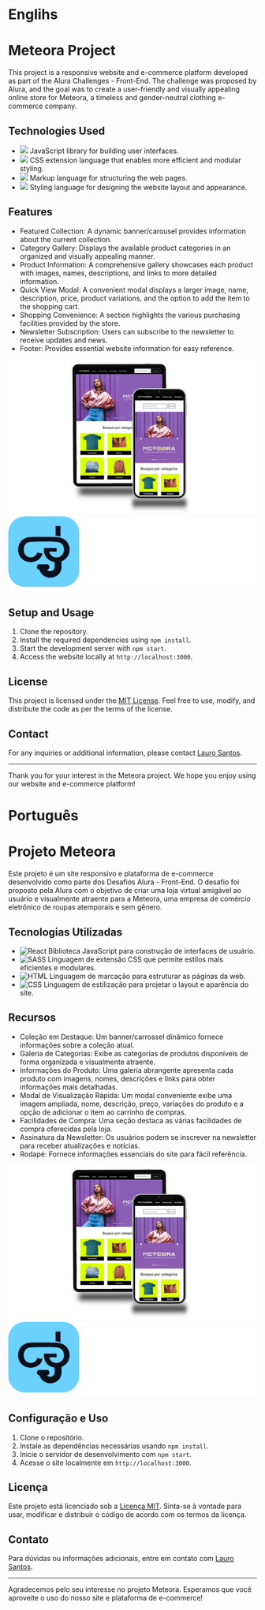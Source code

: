 # Englihs

# Meteora Project

This project is a responsive website and e-commerce platform developed as part of the Alura Challenges - Front-End. The challenge was proposed by Alura, and the goal was to create a user-friendly and visually appealing online store for Meteora, a timeless and gender-neutral clothing e-commerce company.

## Technologies Used

- ![](https://img.shields.io/badge/REACT-61dafb?style=for-the-badge&logo=react&logoColor=414141) JavaScript library for building user interfaces.
- ![](https://img.shields.io/badge/SASS-c69?style=for-the-badge&logo=sass&logoColor=white) CSS extension language that enables more efficient and modular styling.
- ![](https://img.shields.io/badge/HTML-e06b12?style=for-the-badge&logo=html5&logoColor=white) Markup language for structuring the web pages.
-  ![](https://img.shields.io/badge/CSS-1283e0?&style=for-the-badge&logo=css3&logoColor=white) Styling language for designing the website layout and appearance.

## Features

- Featured Collection: A dynamic banner/carousel provides information about the current collection.
- Category Gallery: Displays the available product categories in an organized and visually appealing manner.
- Product Information: A comprehensive gallery showcases each product with images, names, descriptions, and links to more detailed information.
- Quick View Modal: A convenient modal displays a larger image, name, description, price, product variations, and the option to add the item to the shopping cart.
- Shopping Convenience: A section highlights the various purchasing facilities provided by the store.
- Newsletter Subscription: Users can subscribe to the newsletter to receive updates and news.
- Footer: Provides essential website information for easy reference.

![image of project](https://raw.githubusercontent.com/Lauro-Santos/meteora/main/public/isolated_tablet_laptop_and_smartphone_composition.png)
![Alura Challenges Logo](https://raw.githubusercontent.com/Lauro-Santos/meteora/fc313a1aa8820551f63a70f55c2b21135308e210/public/logo-challenges-front-end.1686744881.svg)

## Setup and Usage

1. Clone the repository.
2. Install the required dependencies using `npm install`.
3. Start the development server with `npm start`.
4. Access the website locally at `http://localhost:3000`.

## License

This project is licensed under the [MIT License](https://mit-license.org/). Feel free to use, modify, and distribute the code as per the terms of the license.

## Contact

For any inquiries or additional information, please contact [Lauro Santos](emailto:lauros034+github@gmail.com).

---

Thank you for your interest in the Meteora project. We hope you enjoy using our website and e-commerce platform!

# Português

# Projeto Meteora

Este projeto é um site responsivo e plataforma de e-commerce desenvolvido como parte dos Desafios Alura - Front-End. O desafio foi proposto pela Alura com o objetivo de criar uma loja virtual amigável ao usuário e visualmente atraente para a Meteora, uma empresa de comércio eletrônico de roupas atemporais e sem gênero.

## Tecnologias Utilizadas

- ![React](https://img.shields.io/badge/REACT-61dafb?style=for-the-badge&logo=react&logoColor=414141) Biblioteca JavaScript para construção de interfaces de usuário.
- ![SASS](https://img.shields.io/badge/SASS-c69?style=for-the-badge&logo=sass&logoColor=white) Linguagem de extensão CSS que permite estilos mais eficientes e modulares.
- ![HTML](https://img.shields.io/badge/HTML-e06b12?style=for-the-badge&logo=html5&logoColor=white) Linguagem de marcação para estruturar as páginas da web.
- ![CSS](https://img.shields.io/badge/CSS-1283e0?&style=for-the-badge&logo=css3&logoColor=white) Linguagem de estilização para projetar o layout e aparência do site.

## Recursos

- Coleção em Destaque: Um banner/carrossel dinâmico fornece informações sobre a coleção atual.
- Galeria de Categorias: Exibe as categorias de produtos disponíveis de forma organizada e visualmente atraente.
- Informações do Produto: Uma galeria abrangente apresenta cada produto com imagens, nomes, descrições e links para obter informações mais detalhadas.
- Modal de Visualização Rápida: Um modal conveniente exibe uma imagem ampliada, nome, descrição, preço, variações do produto e a opção de adicionar o item ao carrinho de compras.
- Facilidades de Compra: Uma seção destaca as várias facilidades de compra oferecidas pela loja.
- Assinatura da Newsletter: Os usuários podem se inscrever na newsletter para receber atualizações e notícias.
- Rodapé: Fornece informações essenciais do site para fácil referência.

![Imagem do projeto](https://raw.githubusercontent.com/Lauro-Santos/meteora/main/public/isolated_tablet_laptop_and_smartphone_composition.png)
![Logo Alura Challenges](https://raw.githubusercontent.com/Lauro-Santos/meteora/fc313a1aa8820551f63a70f55c2b21135308e210/public/logo-challenges-front-end.1686744881.svg)

## Configuração e Uso

1. Clone o repositório.
2. Instale as dependências necessárias usando `npm install`.
3. Inicie o servidor de desenvolvimento com `npm start`.
4. Acesse o site localmente em `http://localhost:3000`.

## Licença

Este projeto está licenciado sob a [Licença MIT](https://mit-license.org/). Sinta-se à vontade para usar, modificar e distribuir o código de acordo com os termos da licença.

## Contato

Para dúvidas ou informações adicionais, entre em contato com [Lauro Santos](emailto:lauros034+github@gmail.com).

---

Agradecemos pelo seu interesse no projeto Meteora. Esperamos que você aproveite o uso do nosso site e plataforma de e-commerce!

